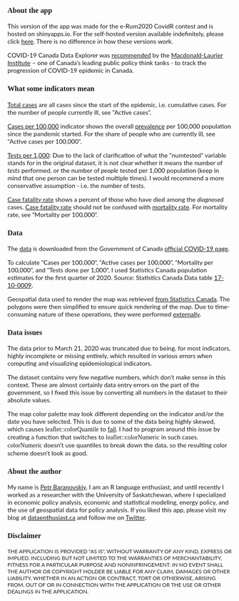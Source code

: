 ### <span style="font-family:Inconsolata;">About the app</span>

<span style="font-family:Lato;">This version of the app was made for the e-Rum2020 CovidR contest and is hosted on shinyapps.io. For the self-hosted version available indefinitely, please click [here](http://dataenthusiast.ca:3838/covid_ca/). There is no difference in how these versions work.</span>

<span style="font-family:Lato;">COVID-19 Canada Data Explorer was [recommended](https://www.macdonaldlaurier.ca/covid-19-canada-can-meet-global-challenge/) by the  [Macdonald-Laurier Institute](https://www.macdonaldlaurier.ca/) – one of Canada’s leading public policy think tanks - to track the progression of COVID-19 epidemic in Canada.</span>

### <span style="font-family:Inconsolata;">What some indicators mean</span>

<span style="font-family:Lato;"><u>Total cases</u> are all cases since the start of the epidemic, i.e. cumulative cases. For the number of people currently ill, see "Active cases".</span>

<span style="font-family:Lato;"><u>Cases per 100,000</u> indicator shows the overall [prevalence](https://www.britannica.com/science/prevalence) per 100,000 population since the pandemic started. For the share of people who are currently ill, see "Active cases per 100,000".</span>

<span style="font-family:Lato;"><u>Tests per 1,000</u>: Due to the lack of clarification of what the "numtested" variable stands for in the original dataset, it is not clear whether it means the number of <em>tests</em> performed, or the number of <em>people</em> tested per 1,000 population (keep in mind that one person can be tested multiple times). I would recommend a more conservative assumption - i.e. the number of tests.</span>

<span style="font-family:Lato;"><u>Case fatality rate</u> shows a percent of those who have died among the <em>diagnosed</em> cases. [Case fatality rate](https://www.britannica.com/science/case-fatality-rate) should not be confused with [mortality rate](https://en.wikipedia.org/wiki/Mortality_rate). For mortality rate, see "Mortality per 100,000".</span>

### <span style="font-family:Inconsolata;">Data</span>

<span style="font-family:Lato;">The [data](https://health-infobase.canada.ca/src/data/covidLive/covid19.csv) is downloaded from the Government of Canada [official COVID-19 page](https://www.canada.ca/en/public-health/services/diseases/2019-novel-coronavirus-infection.html).</span>

<span style="font-family:Lato;">To calculate "Cases per 100,000", “Active cases per 100,000”, "Mortality per 100,000", and "Tests done per 1,000", I used Statistics Canada population estimates for the first quarter of 2020. Source: Statistics Canada Data table  [17-10-0009](https://www150.statcan.gc.ca/t1/tbl1/en/tv.action?pid=1710000901).</span>

<span style="font-family:Lato;">Geospatial data used to render the map was retrieved [from Statistics Canada](http://www12.statcan.gc.ca/census-recensement/2011/geo/bound-limit/files-fichiers/2016/lpr_000b16a_e.zip). The polygons were then simplified to ensure quick rendering of the map. Due to time-consuming nature of these operations, they were performed [externally](https://gitlab.com/peterbar/covid_ca_base).</span>

### <span style="font-family:Inconsolata;">Data issues</span>

<span style="font-family:Lato;">The data prior to March 21, 2020 was truncated due to being, for most indicators, highly incomplete or missing entirely, which resulted in various errors when computing and visualizing epidemiological indicators.</span>

<span style="font-family:Lato;">The dataset contains very few negative numbers, which don't make sense in this context. These are almost certainly data entry errors on the part of the government, so I fixed this issue by converting all numbers in the dataset to their absolute values.</span>

<span style="font-family:Lato;">The map color palette may look different depending on the indicator and/or the date you have selected. This is due to some of the data being highly skewed, which causes <span style="font-family:Inconsolata;">leaflet::colorQuantile</span> to [fail](https://github.com/rstudio/leaflet/issues/94). I had to program around this issue by creating a function that switches to <span style="font-family:Inconsolata;">leaflet::colorNumeric</span> in such cases. <span style="font-family:Inconsolata;">colorNumeric</span> doesn't use quantiles to break down the data, so the resulting color scheme doesn't look as good.</span>

### <span style="font-family:Inconsolata;">About the author</span>

<span style="font-family:Lato;">My name is [Petr Baranovskiy](https://dataenthusiast.ca/?page_id=464), I am an R language enthusiast, and until recently I worked as a researcher with the University of Saskatchewan, where I specialized in economic policy analysis, economic and statistical modeling, energy policy, and the use of geospatial data for policy analysis. If you liked this app, please visit my blog at [dataenthusiast.ca](https://dataenthusiast.ca/) and follow me on [Twitter](https://twitter.com/PBaranovskiy).</span>

### <span style="font-family:Inconsolata;">Disclaimer</span>

<span style="font-family:Lato; font-size: 12px;">THE APPLICATION IS PROVIDED "AS IS", WITHOUT WARRANTY OF ANY KIND, EXPRESS OR IMPLIED, INCLUDING BUT NOT LIMITED TO THE WARRANTIES OF MERCHANTABILITY, FITNESS FOR A PARTICULAR PURPOSE AND NONINFRINGEMENT. IN NO EVENT SHALL THE AUTHOR OR COPYRIGHT HOLDER BE LIABLE FOR ANY CLAIM, DAMAGES OR OTHER LIABILITY, WHETHER IN AN ACTION OR CONTRACT, TORT OR OTHERWISE, ARISING FROM, OUT OF OR IN CONNECTION WITH THE APPLICATION OR THE USE OR OTHER DEALINGS IN THE APPLICATION.</span>